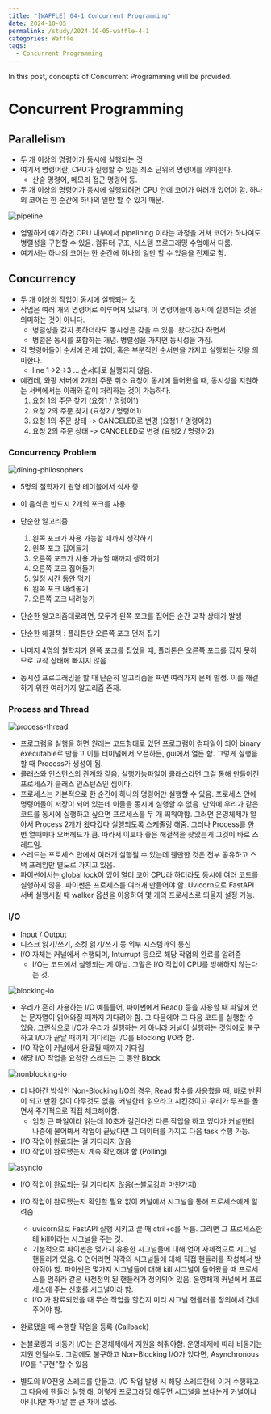 ```yaml
---
title: "[WAFFLE] 04-1 Concurrent Programming"
date: 2024-10-05
permalink: /study/2024-10-05-waffle-4-1
categories: Waffle
tags:
  - Concurrent Programming
---
```


In this post, concepts of Concurrent Programming will be provided.

# Concurrent Programming

## Parallelism
- 두 개 이상의 명령어가 동시에 실행되는 것
- 여기서 명령어란, CPU가 실행할 수 있는 최소 단위의 명령어를 의미한다.
  - 산술 명령어, 메모리 접근 명령어 등.
- 두 개 이상의 명령어가 동시에 실행되려면 CPU 안에 코어가 여러개 있어야 함. 하나의 코어는 한 순간에 하나의 일만 할 수 있기 때문.

![pipeline](..\images\2024-10-05-waffle-4-1\pipeline.png)
- 엄밀하게 얘기하면 CPU 내부에서 pipelining 이라는 과정을 거쳐 코어가 하나여도 병렬성을 구현할 수 있음. 컴퓨터 구조, 시스템 프로그래밍 수업에서 다룸.
- 여기서는 하나의 코어는 한 순간에 하나의 일만 할 수 있음을 전제로 함.

## Concurrency
- 두 개 이상의 작업이 동시에 실행되는 것
- 작업은 여러 개의 명령어로 이루어져 있으며, 이 명령어들이 동시에 실행되는 것을 의미하는 것이 아니다.
  - 병렬성을 갖지 못하더라도 동시성은 갖을 수 있음. 왔다갔다 하면서.
  - 병렬은 동시를 포함하는 개념. 병렬성을 가지면 동시성을 가짐.
- 각 명령어들이 순서에 관계 없이, 혹은 부분적인 순서만을 가지고 실행되는 것을 의미한다.
  - line 1->2->3 ... 순서대로 실행되지 않음.
- 예컨데, 와팡 서버에 2개의 주문 취소 요청이 동시에 들어왔을 때, 동시성을 지원하는 서버에서는 아래와 같이 처리하는 것이 가능하다.
  1. 요청 1의 주문 찾기 (요청1 / 명령어1)
  2. 요청 2의 주문 찾기 (요청2 / 명령어1)
  3. 요청 1의 주문 상태 -> CANCELED로 변경 (요청1 / 명령어2)
  4. 요청 2의 주문 상태 -> CANCELED로 변경 (요청2 / 명령어2)

### Concurrency Problem
![dining-philosophers](..\images\2024-10-05-waffle-4-1\dining-philosophers.png)

- 5명의 철학자가 원형 테이블에서 식사 중
- 이 음식은 반드시 2개의 포크를 사용
- 단순한 알고리즘
  1. 왼쪽 포크가 사용 가능할 때까지 생각하기
  2. 왼쪽 포크 집어들기
  3. 오른쪽 포크가 사용 가능할 때까지 생각하기
  4. 오른쪽 포크 집어들기
  5. 일정 시간 동안 먹기
  6. 왼쪽 포크 내려놓기
  7. 오른쪽 포크 내려놓기

- 단순한 알고리즘대로라면, 모두가 왼쪽 포크를 집어든 순간 교착 상태가 발생
- 단순한 해결책 : 플라톤만 오른쪽 포크 먼저 집기
- 나머지 4명의 철학자가 왼쪽 포크를 집었을 때, 플라톤은 오른쪽 포크를 집지 못하므로 교착 상태에 빠지지 않음
- 동시성 프로그래밍을 할 때 단순히 알고리즘을 짜면 여러가지 문제 발생. 이를 해결하기 위한 여러가지 알고리즘 존재.

### Process and Thread
![process-thread](..\images\2024-10-05-waffle-4-1\process-thread.png)
- 프로그램을 실행을 하면 원래는 코드형태로 있던 프로그램이 컴파일이 되어 binary executable로 만들고 이를 터미널에서 오픈하든, gui에서 열든 함. 그렇게 실행을 할 때 Process가 생성이 됨.
- 클래스와 인스턴스의 관계와 같음. 실행가능파일이 클래스라면 그걸 통해 만들어진 프로세스가 클래스 인스턴스인 셈이다.
- 프로세스는 기본적으로 한 순간에 하나의 명령어만 실행할 수 있음. 프로세스 안에 명령어들이 저장이 되어 있는데 이들을 동시에 실행할 수 없음. 만약에 우리가 같은 코드를 동시에 실행하고 싶으면 프로세스를 두 개 띄워야함. 그러면 운영체제가 알아서 Process 2개가 왔다갔다 실행되도록 스케줄링 해줌. 그러나 Process를 한 번 열때마다 오버헤드가 큼. 따라서 이보다 좋은 해결책을 찾았는게 그것이 바로 스레드임. 
- 스레드는 프로세스 안에서 여러개 실행될 수 있는데 웬만한 것은 전부 공유하고 스택 프레임만 별도로 가지고 있음.
- 파이썬에서는 global lock이 있어 멀티 코어 CPU라 하더라도 동시에 여러 코드를 실행하지 않음. 파이썬은 프로세스를 여러개 만들어야 함. Uvicorn으로 FastAPI 서버 실행시킬 때 walker 옵션을 이용하여 몇 개의 프로세스로 띄울지 설정 가능.

### I/O
- Input / Output
- 디스크 읽기/쓰기, 소켓 읽기/쓰기 등 외부 시스템과의 통신
- I/O 자체는 커널에서 수행되며, Inturrupt 등으로 해당 작업의 완료를 알려줌
  - I/O는 코드에서 실행되는 게 아님. 그말은 I/O 작업이 CPU를 방해하지 않는다는 것.

![blocking-io](..\images\2024-10-05-waffle-4-1\blocking-io.png)
- 우리가 흔히 사용하는 I/O 예를들어, 파이썬에서 Read() 등을 사용할 때 파일에 있는 문자열이 읽어와질 때까지 기다려야 함. 그 다음에야 그 다음 코드를 실행할 수 있음. 그런식으로 I/O가 우리가 실행하는 게 아니라 커널이 실행하는 것임에도 불구하고 I/O가 끝날 때까지 기다리는 I/O를 Blocking I/O라 함.
- I/O 작업이 커널에서 완료될 때까지 기다림
- 해당 I/O 작업을 요청한 스레드는 그 동안 Block

![nonblocking-io](..\images\2024-10-05-waffle-4-1\nonblocking-io.png)
- 더 나아간 방식인 Non-Blocking I/O의 경우, Read 함수를 사용했을 때, 바로 반환이 되고 반환 값이 아무것도 없음. 커널한테 읽으라고 시킨것이고 우리가 루프를 돌면서 주기적으로 직접 체크해야함.
  - 엄청 큰 파일이라 읽는데 10초가 걸린다면 다른 작업을 하고 있다가 커널한테 나중에 물어봐서 작업이 끝났다면 그 데이터를 가지고 다음 task 수행 가능.
- I/O 작업이 완료되는 걸 기다리지 않음
- I/O 작업이 완료됐는지 계속 확인해야 함 (Polling)

![asyncio](..\images\2024-10-05-waffle-4-1\asyncio.png)
- I/O 작업이 완료되는 걸 기다리지 않음(논블로킹과 마찬가지)
- I/O 작업이 완료됐는지 확인할 필요 없이 커널에서 시그널을 통해 프로세스에게 알려줌
  - uvicorn으로 FastAPI 실행 시키고 끌 때 ctril+c를 누름. 그러면 그 프로세스한테 kill이라는 시그널을 주는 것.
  - 기본적으로 파이썬은 몇가지 유용한 시그널들에 대해 언어 자체적으로 시그널 핸들러가 있음. C 언어라면 각각의 시그널들에 대해 직접 핸들러를 작성해서 받아줘야 함. 파이썬은 몇가지 시그널들에 대해 kill 시그널이 들어왔을 때 프로세스를 멈춰라 같은 사전정의 된 핸들러가 정의되어 있음. 운영체제 커널에서 프로세스에 주는 신호를 시그널이라 함.
  - I/O 가 완료되었을 때 무슨 작업을 할건지 미리 시그널 핸들러를 정의해서 건네 주어야 함.
- 완료됐을 때 수행할 작업을 등록 (Callback)

- 논블로킹과 비동기 I/O는 운영체제에서 지원을 해줘야함. 운영체제에 따라 비동기는 지원 안될수도. 그럼에도 불구하고 Non-Blocking I/O가 있다면, Asynchronous I/O를 "구현"할 수 있음
- 별도의 I/O전용 스레드를 만들고, I/O 작업 발생 시 해당 스레드한테 이거 수행하고 그 다음에 핸들러 실행 해, 이렇게 프로그래밍 해두면 시그널을 보내는게 커널이냐 아니냐만 차이날 뿐 큰 차이 없음.





